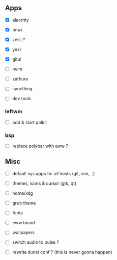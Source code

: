 ## Apps
- [x] alacritty
- [x] tmux
- [x] zellij ?
- [x] yazi
- [x] gitui
- [ ] nvim
- [ ] zathura
- [ ] syncthing

- [ ] dev tools


### leftwm
- [ ] add & start polkit

### bsp
- [ ] replace polybar with eww ?

## Misc

- [ ] default sys apps for all hosts (git, vim, ..)
- [ ] themes, icons & cursor (gtk, qt)
- [ ] home/xdg
- [ ] grub theme
- [ ] fonts

- [ ] eww board
- [ ] wallpapers

- [ ] switch audio to pulse ?

- [ ] rewrite dunst conf ? (this is never gonna happen)
